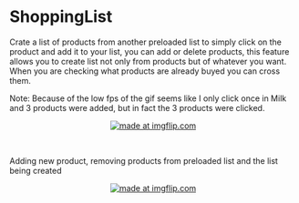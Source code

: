 # ShoppingList
Crate a list of products from another preloaded list to simply click on the product and add it to your list, you can add or delete 
products, this feature allows you to create list not only from products but of whatever you want. When you are checking what products 
are already buyed you can cross them.

Note: Because of the low fps of the gif seems like I only click once in Milk and 3 products were added, but in fact the 3 products were 
clicked.
<p
align="center">
<a href="https://imgflip.com/gif/26uw3g"><img src="https://i.imgflip.com/26uw3g.gif" title="made at imgflip.com"/></a>
</p>
<br>

Adding new product, removing products from preloaded list and the list being created
<br>
<p
align="center">
<a href="https://imgflip.com/gif/26uwcw"><img src="https://i.imgflip.com/26uwcw.gif" title="made at imgflip.com"/></a>
</p>
